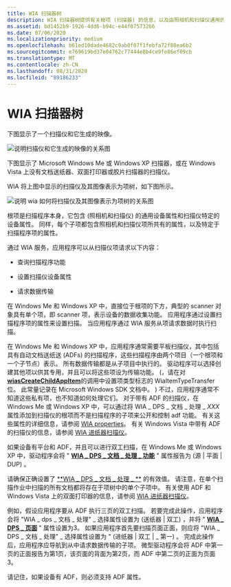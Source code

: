 ```yaml
---
title: WIA 扫描器树
description: WIA 扫描器树提供有关根项 (扫描器) 的信息，以及由照相机和扫描仪通用的属性组成的每个子项的信息。
ms.assetid: bd1452b9-1926-4dd6-b94c-e44f07573266
ms.date: 07/06/2020
ms.localizationpriority: medium
ms.openlocfilehash: b61ed10dade4682c9ab0f07f1febfa72f88ea6b2
ms.sourcegitcommit: e769619bd37e04762c77444e8b4ce9fe86ef09cb
ms.translationtype: MT
ms.contentlocale: zh-CN
ms.lasthandoff: 08/31/2020
ms.locfileid: "89186233"
---
```

# <a name="wia-scanner-tree"></a>WIA 扫描器树

下图显示了一个扫描仪和它生成的映像。

![说明扫描仪和它生成的映像的关系图](images/art-scanner.png)

下图显示了 Microsoft Windows Me 或 Windows XP 扫描器，或在 Windows Vista 上没有文档送纸器、双面打印器或胶片扫描器的扫描仪。

WIA 将上图中显示的扫描仪及其图像表示为项树，如下图所示。

![说明 wia 如何将扫描仪及其图像表示为项树的关系图](images/art-4.png)

根项是扫描程序本身，它包含 (照相机和扫描仪) 的通用设备属性和扫描仪特定的设备属性。 同样，每个子项都包含照相机和扫描仪项所共有的属性，以及特定于扫描程序项的属性。

通过 WIA 服务，应用程序可以从扫描仪项请求以下内容：

- 查询扫描程序功能

- 设置扫描仪设备属性

- 请求数据传输

在 Windows Me 和 Windows XP 中，直接位于根项的下方，典型的 scanner 对象具有单个项，即 scanner 项，表示设备的数据收集功能。 应用程序通过设置扫描程序项的属性来设置扫描。 当应用程序通过 WIA 服务从项请求数据时执行扫描。

在 Windows Me 和 Windows XP 中，应用程序通常需要平板扫描仪，其中包括具有自动文档送纸送 (ADFs) 的扫描程序，这些扫描程序由两个项目（一个根项和一个子节点）表示。 所有数据传输都是从子项目中执行的。 驱动程序可以选择创建其他项以供其专用，并且可以将这些项设为传输功能。  (，请在对 [**wiasCreateChildAppItem**](/windows-hardware/drivers/ddi/wiamdef/nf-wiamdef-wiascreatechildappitem)的调用中设置项类型标志的 WiaItemTypeTransfer 位。 此常量记录在 Microsoft Windows SDK 文档中。 ) 不过，应用程序通常不知道这些私有项，也不知道如何处理它们。 对于带有 ADF 的扫描仪，在 Windows Me 或 Windows XP 中，可以通过将 WIA \_ DPS \_ 文档 \_ 处理 \_ *XXX*属性添加到扫描仪的根项而不是扫描程序的子项来公开和控制 adf 功能。 有关这些属性的详细信息，请参阅 [WIA properties](./wia-properties.md)。 有关 Windows Vista 中带有 ADF 的扫描仪的信息，请参阅 [WIA 进纸器扫描仪](wia-feeder-scanners.md)。

如果设备有平台和 ADF，并且可以进行双工扫描，在 Windows Me 或 Windows XP 中，驱动程序会将 " [**WIA \_ DPS \_ 文档 \_ 处理 \_ 功能**](./wia-dps-document-handling-capabilities.md) " 属性报告为 (源 &#x7c; 平面 &#x7c; DUP) 。

请确保正确设置了 [**WIA \_ DPS \_ 文档 \_ 处理 \_ **](./wia-dps-document-handling-select.md) 的有效值。 请注意，在单个扫描作业中扫描的所有文档都将存在于项树中的单个子项中。 有关使用 ADF 和 Windows Vista 上的双面打印器的信息，请参阅 [WIA 进纸器扫描仪](wia-feeder-scanners.md)。

例如，假设应用程序要从 ADF 执行三页的双工扫描。 若要完成此操作，应用程序会将 "WIA \_ dps \_ 文档 \_ 处理" \_ 选择属性设置为 (送纸器 &#x7c; 双工) ，并将 " [**WIA \_ DPS \_ 页面**](./wia-dps-pages.md) " 属性设置为3。 如果应用程序首先要扫描页面正面，则应将 "WIA \_ DPS \_ 文档 \_ 处理" \_ 选择属性设置为 " (进纸器 &#x7c; 双工 &#x7c; \_ 第一) 。 完成此操作后，应用程序应导航到从中请求数据传输的子项。 微型驱动程序会将 ADF 中第一页的正面报告为第1页，该页面的背面为第2页，而 ADF 中第二页的正面为页面3。

请记住，如果设备有 ADF，则必须支持 ADF 属性。